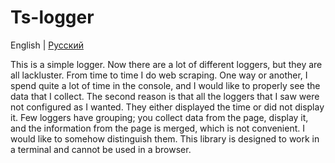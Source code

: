 # Ts-logger

English | [Русский](./README.ru.md) 

This is a simple logger. Now there are a lot of different loggers, but they are all lackluster. From time to time I do web scraping. One way or another, I spend quite a lot of time in the console, and I would like to properly see the data that I collect. The second reason is that all the loggers that I saw were not configured as I wanted. They either displayed the time or did not display it. Few loggers have grouping; you collect data from the page, display it, and the information from the page is merged, which is not convenient. I would like to somehow distinguish them. This library is designed to work in a terminal and cannot be used in a browser.
